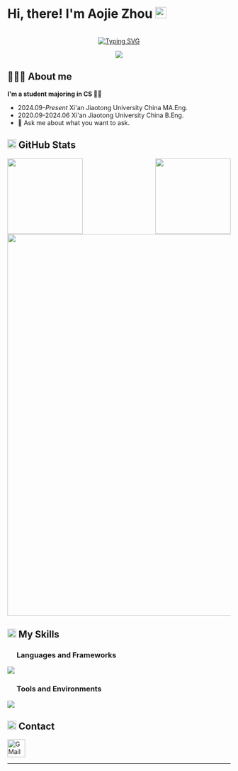 
<!--
**thunderbolt-fire/thunderbolt-fire** is a ✨ _special_ ✨ repository because its `README.md` (this file) appears on your GitHub profile.

Here are some ideas to get you started:

- 🔭 I’m currently working on ...
- 🌱 I’m currently learning ...
- 👯 I’m looking to collaborate on ...
- 🤔 I’m looking for help with ...
- 💬 Ask me about ...
- 📫 How to reach me: ...
- 😄 Pronouns: ...
- ⚡ Fun fact: ...
-->
# Hi, there! I'm Aojie Zhou <img src="https://user-images.githubusercontent.com/71177584/204090535-8da76dcf-df5e-44aa-a9e4-f658f051dcff.gif" width="25px" />
<p align="center">
  <br/>
 <a href="https://git.io/typing-svg"><img src="https://readme-typing-svg.demolab.com?font=Merienda&size=25&pause=1000&center=true&vCenter=true&random=false&width=435&lines=thunderbolt-fire" alt="Typing SVG" /></a>
</p>

<p align="center">
  <img src="https://komarev.com/ghpvc/?username=thunderbolt-fire&color=blue&style=for-the-badge" />
</p>



## 👨🏻‍💻 About me

**I'm a student majoring in CS 👨‍🎓**

- 2024.09-*Present* Xi'an Jiaotong University China MA.Eng.
- 2020.09-2024.06 Xi'an Jiaotong University China B.Eng.
- 💬 Ask me about what you want to ask.


## <img src="https://media.giphy.com/media/WUlplcMpOCEmTGBtBW/giphy.gif" height="20" /> GitHub Stats

<p align="center" width="860" /> 
  <img align="left" src="https://github-readme-stats-six-eta-79.vercel.app/api?username=thunderbolt-fire&show_icons=true&theme=default&hide_border=true&include_all_commits=true&count_private=true" height="170" />
  <img align="right" src="https://github-readme-stats-six-eta-79.vercel.app/api/top-langs/?username=thunderbolt-fire&theme=default&layout=compact&hide_border=true&langs_count=5&hide=makefile,cmake" height="170" />
</p>
<p align="center"> 
  <img src="https://github-profile-trophy.vercel.app/?username=thunderbolt-fire&theme=flat&column=-1&no-frame=true" width="860"/>
</p>

## <img src="https://img.icons8.com/dusk/64/null/development-skill.png" height="20" /> My Skills

### <img src="https://img.icons8.com/dusk/64/null/program.png" height="17" /> Languages and Frameworks

<p align="left"> 
  <img src="https://skillicons.dev/icons?i=cpp,py,pytorch,html,js,css,flask,vue,md,latex&theme=light&perline=20" />
</p>

### <img src="https://img.icons8.com/dusk/64/null/maintenance.png" height="17" /> Tools and Environments

<p align="left"> 
  <img src="https://skillicons.dev/icons?i=arduino,docker,git,github,linux,matlab,obsidian,nodejs,&theme=light&perline=20" />
</p>


## <img src="https://img.icons8.com/dusk/64/null/share-2.png" height="20" /> Contact

<a href="mailto:zaj820876325@gmail.com" target="_blank"><img alt="GMail" title="GMail" src="https://img.icons8.com/dusk/64/null/gmail.png" width="40"></a>


---

